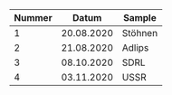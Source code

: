 | Nummer | Datum      | Sample  |
|--------|------------|---------|
| 1      | 20.08.2020 | Stöhnen |
| 2      | 21.08.2020 | Adlips  |
| 3      | 08.10.2020 | SDRL    |
| 4      | 03.11.2020 | USSR    |
